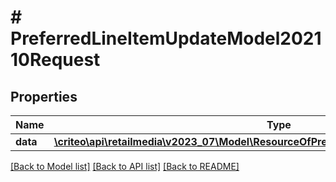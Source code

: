 # # PreferredLineItemUpdateModel202110Request

## Properties

Name | Type | Description | Notes
------------ | ------------- | ------------- | -------------
**data** | [**\criteo\api\retailmedia\v2023_07\Model\ResourceOfPreferredLineItemUpdateModel202110**](ResourceOfPreferredLineItemUpdateModel202110.md) |  | [optional]

[[Back to Model list]](../../README.md#models) [[Back to API list]](../../README.md#endpoints) [[Back to README]](../../README.md)
